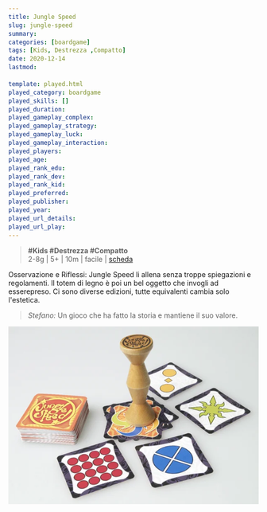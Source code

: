 ```yaml
---
title: Jungle Speed
slug: jungle-speed
summary: 
categories: [boardgame]
tags: [Kids, Destrezza ,Compatto]
date: 2020-12-14
lastmod: 

template: played.html
played_category: boardgame
played_skills: []
played_duration: 
played_gameplay_complex: 
played_gameplay_strategy: 
played_gameplay_luck: 
played_gameplay_interaction: 
played_players: 
played_age: 
played_rank_edu: 
played_rank_dev: 
played_rank_kid: 
played_preferred: 
played_publisher: 
played_year: 
played_url_details: 
played_url_play: 
---
```


> **#Kids #Destrezza #Compatto**  
> 2-8g | 5+ | 10m | facile | [scheda](https://boardgamegeek.com/boardgame/8098/jungle-speed)   

Osservazione e Riflessi: Jungle Speed li allena senza troppe spiegazioni e regolamenti. Il totem di legno è poi un bel oggetto che invogli ad esserepreso.
Ci sono diverse edizioni, tutte equivalenti cambia solo l'estetica.

> *Stefano:*
> Un gioco che ha fatto la storia e mantiene il suo valore. 

![](./img/jungle_speed.webp)

